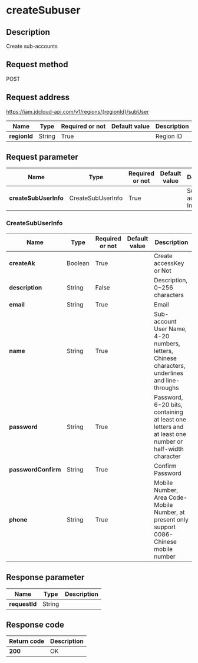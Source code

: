 # createSubuser


## Description
Create sub-accounts

## Request method
POST

## Request address
https://iam.jdcloud-api.com/v1/regions/{regionId}/subUser

|Name|Type|Required or not|Default value|Description|
|---|---|---|---|---|
|**regionId**|String|True| |Region ID|

## Request parameter
|Name|Type|Required or not|Default value|Description|
|---|---|---|---|---|
|**createSubUserInfo**|CreateSubUserInfo|True| |Sub-account Information|

### CreateSubUserInfo
|Name|Type|Required or not|Default value|Description|
|---|---|---|---|---|
|**createAk**|Boolean|True| |Create accessKey or Not|
|**description**|String|False| |Description, 0~256 characters|
|**email**|String|True| |Email|
|**name**|String|True| |Sub-account User Name, 4-20 numbers, letters, Chinese characters, underlines and line-throughs|
|**password**|String|True| |Password, 6-20 bits, containing at least one letters and at least one number or half-width character|
|**passwordConfirm**|String|True| |Confirm Password|
|**phone**|String|True| |Mobile Number, Area Code-Mobile Number, at present only support 0086-Chinese mobile number|

## Response parameter
|Name|Type|Description|
|---|---|---|
|**requestId**|String| |



## Response code
|Return code|Description|
|---|---|
|**200**|OK|
